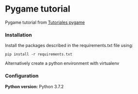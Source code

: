 # Pygame tutorial 

Pygame tutorial from [Tutoriales pygame](http://razonartificial.com/tutoriales-pygame/)



### Installation

Install the packages described in the requirements.txt file using:

`pip install -r requirements.txt`

Alternatively create a python environment with virtualenv



### Configuration

**Python version:** Python 3.7.2
